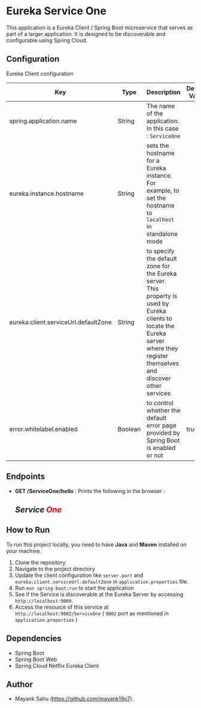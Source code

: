 # Eureka Service One

This application is a Eureka Client / Spring Boot microservice that serves as part of a larger application.
It is designed to be discoverable and configurable using Spring Cloud.

## Configuration

Eureka Client configuration

| Key                                  | Type    | Description                                                                                                                                                                            | Default Value |
|--------------------------------------|---------|----------------------------------------------------------------------------------------------------------------------------------------------------------------------------------------|---------------|
| spring.application.name              | String  | The name of the application. In this case : `ServiceOne`                                                                                                                               |               | 
| eureka.instance.hostname	            | String  | sets the hostname for a Eureka instance. For example, to set the hostname to `localhost` in standalone mode                                                                            |               |
| eureka.client.serviceUrl.defaultZone | String  | to specify the default zone for the Eureka server. <br/>This property is used by Eureka clients to locate the Eureka server where they register themselves and discover other services |               |
| error.whitelabel.enabled             | Boolean | to control whether the default error page provided by Spring Boot is enabled or not                                                                                                    | true          |

## Endpoints

- **GET /ServiceOne/hello** : Prints the following in the browser : <h2><i>Service <font color="red">One</font></i></h2>

## How to Run

To run this project locally, you need to have **Java** and **Maven** installed on your machine.

1. Clone the repository
2. Navigate to the project directory
3. Update the client configuration like `server.port` and `eureka.client.serviceUrl.defaultZone`
   in `application.properties` file.
4. Run `mvn spring-boot:run` to start the application
5. See if the Service is discoverable at the Eureka Server by accessing `http://localhost:9000`.
6. Access the resource of this service at `http://localhost:9002/ServiceOne` ( `9002` port as mentioned
   in `application.properties` )

## Dependencies

- Spring Boot
- Spring Boot Web
- Spring Cloud Netflix Eureka Client

## Author

- Mayank Sahu (https://github.com/mayank19o7).